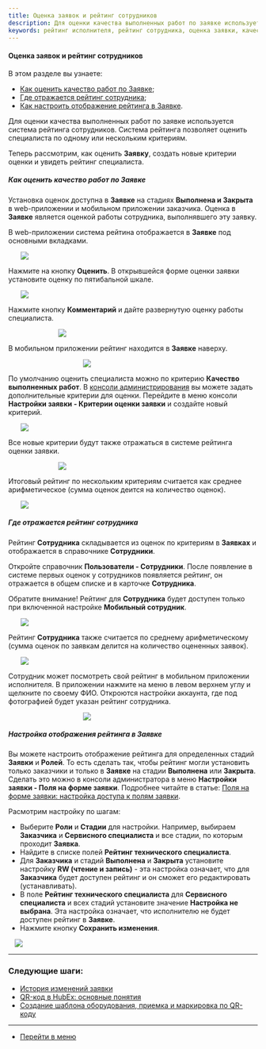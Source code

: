 ```yaml
---
title: Оценка заявок и рейтинг сотрудников
description: Для оценки качества выполненных работ по заявке используется система рейтинга сотрудников. Рейтинг становится доступным в Заявке на стадиях Выполнена и Закрыта. В консоли администрирования вы можете добавить свои критерии рейтинга.
keywords: рейтинг исполнителя, рейтинг сотрудника, оценка заявки, качество работ, рейтинг специалиста, hubex, хабекс, хубекс, хабикс
---
```


#### Оценка заявок и рейтинг сотрудников
В этом разделе вы узнаете:
<html>
<meta charset="utf-8">
<ul>
    <li><a href="#ratinginticket">Как оценить качество работ по Заявке</a>;</li>
    <li><a href="#ratinginuser">Где отражается рейтинг сотрудника</a>;</li>
    <li><a href="#ratingcustom">Как настроить отображение рейтинга в Заявке</a>.</li>

</ul>
</html>
<body>
<p>Для оценки качества выполненных работ по заявке используется система рейтинга сотрудников. Система рейтинга позволяет
    оценить специалиста по одному или нескольким критериям.</p>

<p>Теперь рассмотрим, как оценить <strong>Заявку</strong>, создать новые критерии оценки и увидеть рейтинг специалиста.
</p>

<h5 id="ratinginticket">Как оценить качество работ по Заявке</h5>
<p>Установка оценок доступна в <strong>Заявке</strong> на стадиях <strong>Выполнена<strong> и </strong>Закрыта</strong>
    в web-приложении и мобильном приложении
    заказчика. Оценка в <strong>Заявке</strong> является оценкой работы сотрудника, выполнявшего эту заявку.</p>
<p>В web-приложении система рейтина отображается в <strong>Заявке</strong> под основными вкладками.</p>
<div>
    <img style="margin: 0 auto; display: block; max-width: 90%;"
         src="/attachments/images/FAQ/USER/Rating/RatingInTask.jpg"/>
</div>
<p>Нажмите на кнопку <strong>Оценить</strong>. В открывшейся форме оценки заявки установите оценку по пятибальной шкале.
</p>
<div>
    <img style="margin: 0 auto; display: block; max-width: 90%;"
         src="/attachments/images/FAQ/USER/Rating/RatingParam.jpg"/>
</div>
<p>Нажмите кнопку <strong>Комментарий</strong> и дайте развернутую оценку работы специалиста.</p>
<div>
    <img style="margin: 0 auto; display: block; max-width: 60%;"
         src="/attachments/images/FAQ/USER/Rating/Comment.jpg"/>
</div>

<p>В мобильном приложении рейтинг находится в <strong>Заявке</strong> наверху.</p>
<div>
    <img style="margin: 0 auto; display: block; max-width: 40%;"
         src="/attachments/images/FAQ/USER/Rating/RatingMob.jpg"/>
</div>

<p>По умолчанию оценить специалиста можно по критерию <strong>Качество выполненных работ</strong>. В <a
        href="https://wiki.hubex.ru/docs/FAQ/RU/admin/HowToEnterTheAdmin.html">консоли администрирования</a> вы можете
    задать дополнительные критерии для оценки. Перейдите в меню консоли <strong>Настройки заявки - Критерии оценки
        заявки</strong> и создайте новый критерий.</p>
<div>
    <img style="margin: 0 auto; display: block; max-width: 90%;"
         src="/attachments/images/FAQ/USER/Rating/CreateParam.jpg"/>
</div>
<p>Все новые критерии будут также отражаться в системе рейтинга оценки заявки.</p>
<div>
    <img style="margin: 0 auto; display: block; max-width: 60%;"
         src="/attachments/images/FAQ/USER/Rating/RaitParam.jpg"/>
</div>
<p>Итоговый рейтинг по нескольким критериям считается как среднее арифметическое (сумма оценок деится на количество
    оценок).</p>
<div>
    <img style="margin: 0 auto; display: block; max-width: 90%;"
         src="/attachments/images/FAQ/USER/Rating/SummaryRaiting.jpg"/>
</div>

<h5 id="ratinginuser">Где отражается рейтинг сотрудника</h5>
<p>Рейтинг <strong>Сотрудника</strong> складывается из оценок по критериям в <strong>Заявках</strong> и отображается в
    справочнике <strong>Сотрудники</strong>.</p>
<p>Откройте справочник <strong>Пользователи - Сотрудники</strong>. После появление в системе первых оценок у сотрудников
    появляется
    рейтинг, он отражается в общем списке и в карточке <strong>Сотрудника</strong>.</p>
<p>Обратите внимание! Рейтинг для <strong>Сотрудника</strong> будет доступен только при включенной настройке <strong>Мобильный
    сотрудник</strong>.</p>

<div>
    <img style="margin: 0 auto; display: block; max-width: 90%;"
         src="/attachments/images/FAQ/USER/Rating/RaitingInList.jpg"/>
</div>

<p>Рейтинг <strong>Сотрудника</strong> также считается по среднему арифметическому (сумма оценок по заявкам делится на
    количество оцененных заявок).</p>

<div>
    <img style="margin: 0 auto; display: block; max-width: 90%;"
         src="/attachments/images/FAQ/USER/Rating/RatingInUser.jpg"/>
</div>

<p>Сотрудник может посмотреть свой рейтинг в мобильном приложении исполнителя. В приложении нажмите на меню в левом верхнем
    углу и щелкните по своему ФИО. Откроются настройки аккаунта, где под фотографией будет указан рейтинг
    сотрудника.</p>

<div>
    <img style="margin: 0 auto; display: block; max-width: 40%;"
         src="/attachments/images/FAQ/USER/Rating/RatingUserMob.jpg"/>
</div>

<h5 id="ratingcustom">Настройка отображения рейтинга в Заявке</h5>
<p>Вы можете настроить отображение рейтинга для определенных стадий <strong>Заявки</strong> и <strong>Ролей</strong>. То есть сделать так, чтобы рейтинг
    могли установить только заказчики и только в <strong>Заявке</strong> на стадии <strong>Выполнена</strong> или <strong>Закрыта</strong>. Сделать это можно в консоли
    администратора в меню <strong>Настройки заявки - Поля на форме заявки</strong>. Подробнее читайте в статье: <a
            href="https://wiki.hubex.ru/docs/FAQ/RU/admin/ElementsOfInterface.html">Поля на форме заявки:
        настройка доступа к полям заявки</a>.</p>
<p>Расмотрим настройку по шагам:</p>
<ul>
    <li>Выберите <strong>Роли</strong> и <strong>Стадии</strong> для настройки. Например, выбираем <strong>Заказчика</strong> и <strong>Сервисного специалиста</strong> и все стадии, по
        которым
        проходит <strong>Заявка</strong>.
    </li>
    <li>Найдите в списке полей <strong>Рейтинг технического специалиста</strong>.</li>
    <li>Для <strong>Заказчика</strong> и стадий <strong>Выполнена</strong> и <strong>Закрыта</strong> установите настройку <strong>RW (чтение и запись)</strong> - эта настройка означает,
        что для <strong>Заказчика</strong> будет доступен рейтинг и он сможет его редактировать (устанавливать).
    </li>
    <li>В поле <strong>Рейтинг технического специалиста</strong> для <strong>Сервисного специалиста</strong> и всех стадий установите значение
        <strong>Настройка не выбрана</strong>. Эта настройка означает, что исполнителю не будет доступен рейтинг в <strong>Заявке</strong>.
    </li>
    <li>Нажмите кнопку <strong>Сохранить изменения</strong>.</li>

</ul>
<div>
    <img style="margin: 0 auto; display: block; max-width: 95%;"
         src="/attachments/images/FAQ/USER/Rating/TaskField.jpg"/>
</div>
</body>


___
### Следующие шаги:
- [История изменений заявки](./HistoryOfChanges.md)
- [QR-код в HubEx: основные понятия](./QRcodeMain.md)
- [Создание шаблона оборудования, приемка и маркировка по QR-коду](./CreatingObjTemplates.md)


____
- [Перейти в меню](http://wiki.hubex.ru)
